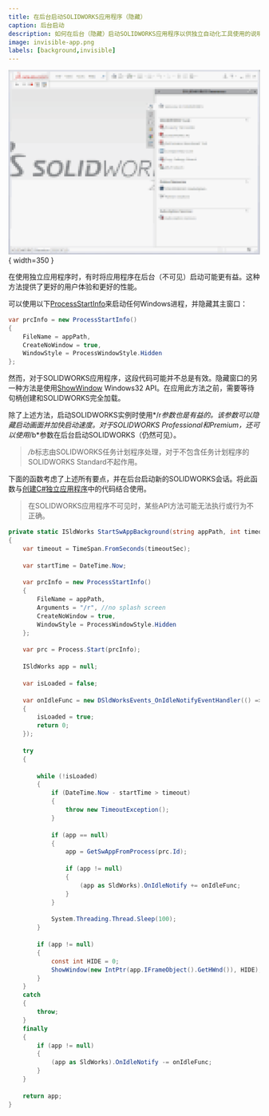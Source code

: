 ```yaml
---
title: 在后台启动SOLIDWORKS应用程序（隐藏）
caption: 后台启动
description: 如何在后台（隐藏）启动SOLIDWORKS应用程序以供独立自动化工具使用的说明
image: invisible-app.png
labels: [background,invisible]
---
```

![隐藏的SOLIDWORKS应用程序](invisible-app.png){ width=350 }

在使用独立应用程序时，有时将应用程序在后台（不可见）启动可能更有益。这种方法提供了更好的用户体验和更好的性能。

可以使用以下[ProcessStartInfo](https://docs.microsoft.com/en-us/dotnet/api/system.diagnostics.processstartinfo)来启动任何Windows进程，并隐藏其主窗口：

``` cs
var prcInfo = new ProcessStartInfo()
{
    FileName = appPath,
    CreateNoWindow = true,
    WindowStyle = ProcessWindowStyle.Hidden
};
```

然而，对于SOLIDWORKS应用程序，这段代码可能并不总是有效。隐藏窗口的另一种方法是使用[ShowWindow](https://docs.microsoft.com/en-us/windows/desktop/api/winuser/nf-winuser-showwindow) Windows32 API。在应用此方法之前，需要等待句柄创建和SOLIDWORKS完全加载。

除了上述方法，启动SOLIDWORKS实例时使用*/r*参数也是有益的。该参数可以隐藏启动画面并加快启动速度。对于SOLIDWORKS Professional和Premium，还可以使用*/b*参数在后台启动SOLIDWORKS（仍然可见）。

> */b*标志由SOLIDWORKS任务计划程序处理，对于不包含任务计划程序的SOLIDWORKS Standard不起作用。

下面的函数考虑了上述所有要点，并在后台启动新的SOLIDWORKS会话。将此函数与[创建C#独立应用程序](/docs/codestack/solidworks-api/getting-started/stand-alone/connect-csharp/)中的代码结合使用。

> 在SOLIDWORKS应用程序不可见时，某些API方法可能无法执行或行为不正确。

``` cs
private static ISldWorks StartSwAppBackground(string appPath, int timeoutSec = 20)
{
    var timeout = TimeSpan.FromSeconds(timeoutSec);

    var startTime = DateTime.Now;

    var prcInfo = new ProcessStartInfo()
    {
        FileName = appPath,
        Arguments = "/r", //no splash screen
        CreateNoWindow = true,
        WindowStyle = ProcessWindowStyle.Hidden
    };

    var prc = Process.Start(prcInfo);
    
    ISldWorks app = null;

    var isLoaded = false;

    var onIdleFunc = new DSldWorksEvents_OnIdleNotifyEventHandler(() =>
    {
        isLoaded = true;
        return 0;
    });

    try
    {

        while (!isLoaded)
        {
            if (DateTime.Now - startTime > timeout)
            {
                throw new TimeoutException();
            }

            if (app == null)
            {
                app = GetSwAppFromProcess(prc.Id);

                if (app != null)
                {
                    (app as SldWorks).OnIdleNotify += onIdleFunc;
                }
            }

            System.Threading.Thread.Sleep(100);
        }

        if (app != null)
        {
            const int HIDE = 0;
            ShowWindow(new IntPtr(app.IFrameObject().GetHWnd()), HIDE);
        }
    }
    catch
    {
        throw;
    }
    finally
    {
        if (app != null)
        {
            (app as SldWorks).OnIdleNotify -= onIdleFunc;
        }
    }

    return app;
}
```
